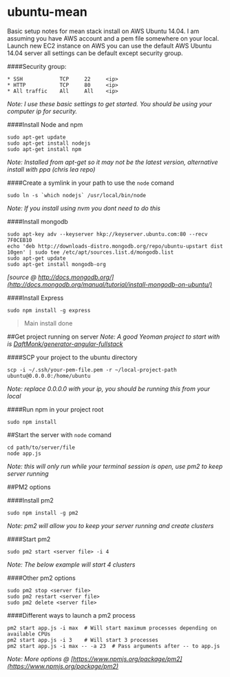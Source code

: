 ubuntu-mean
===========

Basic setup notes for mean stack install on AWS Ubuntu 14.04. I am assuming you have AWS account and a pem file somewhere on your local. Launch new EC2 instance on AWS you can use the default AWS Ubuntu 14.04 server all settings can be default except security group. 

####Security group:
```
* SSH            TCP     22     <ip>
* HTTP           TCP     80     <ip>
* All traffic    All     All    <ip>
``` 
*Note: I use these basic settings to get started. You should be using your computer ip for security.*

####Install Node and npm 
```
sudo apt-get update
sudo apt-get install nodejs
sudo apt-get install npm
```
*Note: Installed from apt-get so it may not be the latest version, alternative install with ppa (chris lea repo)*

####Create a symlink in your path to use the `node` comand
```
sudo ln -s `which nodejs` /usr/local/bin/node
```
*Note: If you install using nvm you dont need to do this*

####Install mongodb
```
sudo apt-key adv --keyserver hkp://keyserver.ubuntu.com:80 --recv 7F0CEB10
echo 'deb http://downloads-distro.mongodb.org/repo/ubuntu-upstart dist 10gen' | sudo tee /etc/apt/sources.list.d/mongodb.list
sudo apt-get update
sudo apt-get install mongodb-org
```
*[source @ http://docs.mongodb.org/](http://docs.mongodb.org/manual/tutorial/install-mongodb-on-ubuntu/)*

####Install Express
```
sudo npm install -g express
```

>Main install done


##Get project running on server 
*Note: A good Yeoman project to start with is [DaftMonk/generator-angular-fullstack](https://github.com/DaftMonk/generator-angular-fullstack)*

####SCP your project to the ubuntu directory 
```
scp -i ~/.ssh/your-pem-file.pem -r ~/local-project-path ubuntu@0.0.0.0:/home/ubuntu
```
*Note: replace 0.0.0.0 with your ip, you should be running this from your local*

####Run npm in your project root 
```
sudo npm install
```

##Start the server with `node` comand 
```
cd path/to/server/file
node app.js
```
*Note: this will only run while your terminal session is open, use pm2 to keep server running*

##PM2 options

####Install pm2 
```
sudo npm install -g pm2
```
*Note: pm2 will allow you to keep your server running and create clusters*

####Start pm2 
```
sudo pm2 start <server file> -i 4
```
*Note: The below example will start 4 clusters*

####Other pm2 options
```
sudo pm2 stop <server file>
sudo pm2 restart <server file>
sudo pm2 delete <server file>
```

####Different ways to launch a pm2 process 
```
pm2 start app.js -i max  # Will start maximum processes depending on available CPUs
pm2 start app.js -i 3    # Will start 3 processes
pm2 start app.js -i max -- -a 23  # Pass arguments after -- to app.js
```
*Note: More options @ [https://www.npmjs.org/package/pm2](https://www.npmjs.org/package/pm2)*



